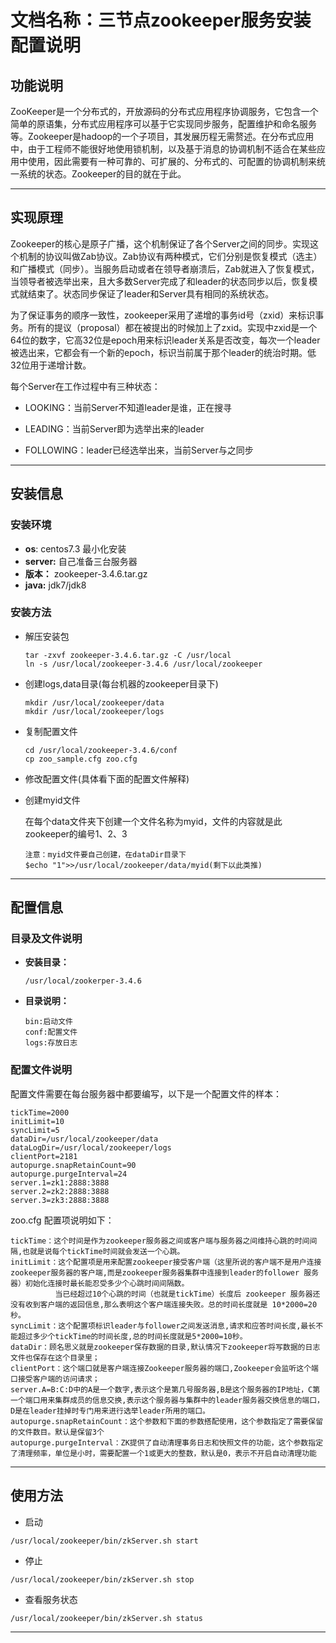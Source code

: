  # 文档名称：三节点zookeeper服务安装配置说明 <!-- {docsify-ignore-all} -->


## 功能说明
ZooKeeper是一个分布式的，开放源码的分布式应用程序协调服务，它包含一个简单的原语集，分布式应用程序可以基于它实现同步服务，配置维护和命名服务等。Zookeeper是hadoop的一个子项目，其发展历程无需赘述。在分布式应用中，由于工程师不能很好地使用锁机制，以及基于消息的协调机制不适合在某些应用中使用，因此需要有一种可靠的、可扩展的、分布式的、可配置的协调机制来统一系统的状态。Zookeeper的目的就在于此。
***

## 实现原理
Zookeeper的核心是原子广播，这个机制保证了各个Server之间的同步。实现这个机制的协议叫做Zab协议。Zab协议有两种模式，它们分别是恢复模式（选主）和广播模式（同步）。当服务启动或者在领导者崩溃后，Zab就进入了恢复模式，当领导者被选举出来，且大多数Server完成了和leader的状态同步以后，恢复模式就结束了。状态同步保证了leader和Server具有相同的系统状态。

为了保证事务的顺序一致性，zookeeper采用了递增的事务id号（zxid）来标识事务。所有的提议（proposal）都在被提出的时候加上了zxid。实现中zxid是一个64位的数字，它高32位是epoch用来标识leader关系是否改变，每次一个leader被选出来，它都会有一个新的epoch，标识当前属于那个leader的统治时期。低32位用于递增计数。

每个Server在工作过程中有三种状态：

- LOOKING：当前Server不知道leader是谁，正在搜寻

- LEADING：当前Server即为选举出来的leader

- FOLLOWING：leader已经选举出来，当前Server与之同步

***

## 安装信息
### 安装环境
- **os**:     centos7.3	最小化安装
- **server:** 自己准备三台服务器
- **版本：** zookeeper-3.4.6.tar.gz
- **java:** jdk7/jdk8

### 安装方法
- 解压安装包

      tar -zxvf zookeeper-3.4.6.tar.gz -C /usr/local
      ln -s /usr/local/zookeeper-3.4.6 /usr/local/zookeeper

- 创建logs,data目录(每台机器的zookeeper目录下)
  
      mkdir /usr/local/zookeeper/data
      mkdir /usr/local/zookeeper/logs

- 复制配置文件

      cd /usr/local/zookeeper-3.4.6/conf
      cp zoo_sample.cfg zoo.cfg
- 修改配置文件(具体看下面的配置文件解释)
- 创建myid文件

    在每个data文件夹下创建一个文件名称为myid，文件的内容就是此zookeeper的编号1、2、3 
      
      注意：myid文件要自己创建，在dataDir目录下
      $echo "1">>/usr/local/zookeeper/data/myid(剩下以此类推)
      
***

## 配置信息

### 目录及文件说明
- **安装目录：**
    ```
    /usr/local/zookerper-3.4.6
    ```
- **目录说明：**
    ```
    bin:启动文件
    conf:配置文件
    logs:存放日志
    ```
### 配置文件说明

配置文件需要在每台服务器中都要编写，以下是一个配置文件的样本：
```
tickTime=2000
initLimit=10
syncLimit=5
dataDir=/usr/local/zookeeper/data
dataLogDir=/usr/local/zookeeper/logs
clientPort=2181
autopurge.snapRetainCount=90
autopurge.purgeInterval=24
server.1=zk1:2888:3888
server.2=zk2:2888:3888
server.3=zk3:2888:3888
```
zoo.cfg 配置项说明如下：
    
    tickTime：这个时间是作为zookeeper服务器之间或客户端与服务器之间维持心跳的时间间隔,也就是说每个tickTime时间就会发送一个心跳。
    initLimit：这个配置项是用来配置zookeeper接受客户端（这里所说的客户端不是用户连接zookeeper服务器的客户端,而是zookeeper服务器集群中连接到leader的follower 服务器）初始化连接时最长能忍受多少个心跳时间间隔数。
              当已经超过10个心跳的时间（也就是tickTime）长度后 zookeeper 服务器还没有收到客户端的返回信息,那么表明这个客户端连接失败。总的时间长度就是 10*2000=20秒。
    syncLimit：这个配置项标识leader与follower之间发送消息,请求和应答时间长度,最长不能超过多少个tickTime的时间长度,总的时间长度就是5*2000=10秒。
    dataDir：顾名思义就是zookeeper保存数据的目录,默认情况下zookeeper将写数据的日志文件也保存在这个目录里；
    clientPort：这个端口就是客户端连接Zookeeper服务器的端口,Zookeeper会监听这个端口接受客户端的访问请求；
    server.A=B:C:D中的A是一个数字,表示这个是第几号服务器,B是这个服务器的IP地址，C第一个端口用来集群成员的信息交换,表示这个服务器与集群中的leader服务器交换信息的端口，D是在leader挂掉时专门用来进行选举leader所用的端口。
    autopurge.snapRetainCount：这个参数和下面的参数搭配使用，这个参数指定了需要保留的文件数目。默认是保留3个
    autopurge.purgeInterval：ZK提供了自动清理事务日志和快照文件的功能，这个参数指定了清理频率，单位是小时，需要配置一个1或更大的整数，默认是0，表示不开启自动清理功能
***

## 使用方法
- 启动
```
/usr/local/zookeeper/bin/zkServer.sh start
```
- 停止
```
/usr/local/zookeeper/bin/zkServer.sh stop
```
- 查看服务状态
```
/usr/local/zookeeper/bin/zkServer.sh status 
```


***



    